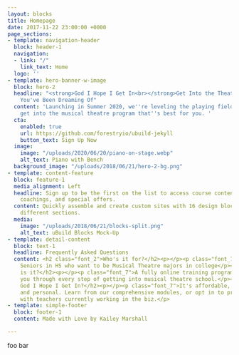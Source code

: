 ```yaml
---
layout: blocks
title: Homepage
date: 2017-11-22 23:00:00 +0000
page_sections:
- template: navigation-header
  block: header-1
  navigation:
  - link: "/"
    link_text: Home
  logo: ''
- template: hero-banner-w-image
  block: hero-2
  headline: "<strong>God I Hope I Get In<br></strong>Get Into the Theatre Program
    You've Been Dreaming Of"
  content: 'Launching in Summer 2020, we''re leveling the playing field to help you
    get into the musical theatre program that''s best for you. '
  cta:
    enabled: true
    url: https://github.com/forestryio/ubuild-jekyll
    button_text: Sign Up Now
  image:
    image: "/uploads/2020/06/20/piano-on-stage.webp"
    alt_text: Piano with Bench
  background_image: "/uploads/2018/06/21/hero-2-bg.png"
- template: content-feature
  block: feature-1
  media_alignment: Left
  headline: Sign up to be the first on the list to access course content, private
    coachings, and special offers.
  content: Quickly assemble and create custom sites with 16 design blocks for seven
    different sections.
  media:
    image: "/uploads/2018/06/21/blocks-split.png"
    alt_text: uBuild Blocks Mock-Up
- template: detail-content
  block: text-1
  headline: Frequently Asked Questions
  content: <h2 class="font_2">Who's it for?</h2><p></p><p class="font_7">Juniors and
    Seniors in HS who want to be Musical Theatre majors in college</p><p></p><h2>What
    is it?</h2><p></p><p class="font_7">A fully online training program that walks
    you through every step of getting into musical theatre school.</p><p></p><h2>Why
    God I Hope I Get In?</h2><p></p><p class="font_7">It's affordable, customizable,
    and personal. Learn from our comprehensive modules, or opt in to private coaching
    with teachers currently working in the biz.</p>
- template: simple-footer
  block: footer-1
  content: Made with Love by Kailey Marshall

---
```

foo bar